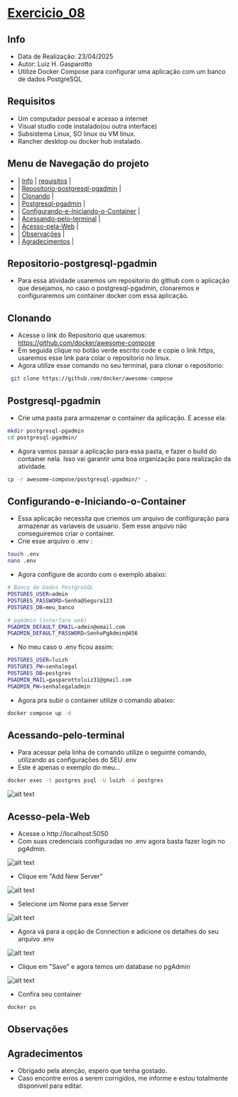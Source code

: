 # [Exercicio_08](#exercicio_08)

## Info
- Data de Realização: 23/04/2025
- Autor: Luiz H. Gasparotto
- Utilize Docker Compose para configurar uma aplicação com um banco de dados PostgreSQL

## Requisitos
- Um computador pessoal e acesso a internet
- Visual studio code instalado(ou outra interface)
- Subsistema Linux, SO linux ou VM linux.
- Rancher desktop ou docker hub instalado.

## Menu de Navegação do projeto
- | [Info](#info) | [requisitos](#requisitos) |
- | [Repositorio-postgresql-pgadmin](#repositorio-postgresql-pgadmin) |
- | [Clonando](#Clonando) |
- | [Postgresql-pgadmin](#Postgresql-pgadmin) |
- | [Configurando-e-Iniciando-o-Container](#Configurando-e-Iniciando-o-Container) |
- | [Acessando-pelo-terminal](#Acessando-pelo-terminal) |
- | [Acesso-pela-Web](#acesso-pela-Web) |
- | [Observações](#observações) |
- | [Agradecimentos](#agradecimentos) |

## Repositorio-postgresql-pgadmin

- Para essa atividade usaremos um repositorio do github com o aplicação que desejamos, no caso o postgresql-pgadmin, clonaremos e configuraremos um container docker com essa aplicação.

## Clonando
- Acesse o link do Repositorio que usaremos: https://github.com/docker/awesome-compose
- Em seguida clique no botão verde escrito code e copie o link https, usaremos esse link para colar o repositorio no linux.
- Agora utilize esse comando no seu terminal, para clonar o repositorio:
```bash
 git clone https://github.com/docker/awesome-compose
```

## Postgresql-pgadmin
- Crie uma pasta para armazenar o container da aplicação. E acesse ela:
```bash
mkdir postgresql-pgadmin
cd postgresql-pgadmin/
```
- Agora vamos passar a aplicação para essa pasta, e fazer o build do container nela. Isso vai garantir uma boa organização para realização da atividade.
```bash
cp -r awesome-compose/postgresql-pgadmin/* .
```
## Configurando-e-Iniciando-o-Container
- Essa aplicação necessita que criemos um arquivo de configuração para armazenar as variaveis de usuario. Sem esse arquivo não conseguiremos criar o container.
- Crie esse arquivo o .env :
```bash
touch .env
nano .env
```
- Agora configure de acordo com o exemplo abaixo:
```bash
# Banco de Dados PostgreSQL
POSTGRES_USER=admin
POSTGRES_PASSWORD=Senha@Segura123
POSTGRES_DB=meu_banco

# pgAdmin (interface web)
PGADMIN_DEFAULT_EMAIL=admin@email.com
PGADMIN_DEFAULT_PASSWORD=SenhaPgAdmin@456
```
- No meu caso o .env ficou assim:
```bash
POSTGRES_USER=luizh
POSTGRES_PW=senhalegal
POSTGRES_DB=postgres
PGADMIN_MAIL=gasparottoluiz31@gmail.com
PGADMIN_PW=senhalegaladmin
```
- Agora pra subir o container utilize o comando abaixo:
```bash
docker compose up -d
```

## Acessando-pelo-terminal

- Para acessar pela linha de comando utilize o seguinte comando, utilizando as configurações do SEU .env
- Este é apenas o exemplo do meu...
```bash
docker exec -t postgres psql -U luizh -d postgres
```
![alt text](bdpeloterminal.png)

## Acesso-pela-Web
- Acesse o http://localhost:5050
- Com suas credenciais configuradas no .env agora basta fazer login no pgAdmin.

![alt text](loginNopgAdmin.png)
- Clique em "Add New Server" 

![alt text](image-1.png)

- Selecione um Nome para esse Server

![alt text](image.png)

- Agora vá para a opção de Connection e adicione os detalhes do seu arquivo .env

![alt text](image-2.png)

- Clique em "Save" e agora temos um database no pgAdmin

![alt text](image4.png)

- Confira seu container
```bash
docker ps
```

## Observações

## Agradecimentos
- Obrigado pela atenção, espero que tenha gostado.
- Caso encontre erros a serem corrigidos, me informe e estou totalmente disponivel para editar.


